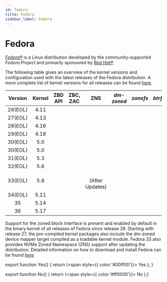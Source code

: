 ```yaml
---
id: fedora
title: Fedora
sidebar_label: Fedora
---
```


# Fedora

*<a href="https://getfedora.org" target="_blank">Fedora&reg;</a>* is a Linux distribution developed by the community-supported *Fedora Project* and primarily sponsored by *<a href="https://www.redhat.com" target="_blank"> Red Hat&reg;</a>*.

The following table gives an overview of the kernel versions and configuration used with the latest releases of the Fedora distribution. A more complete list of kernel versions for all releases can be found <a href="https://en.wikipedia.org/wiki/Fedora_(operating_system)" target="_blank">here</a>.

<center>

|Version|Kernel|ZBD API|ZBC, ZAC|ZNS|*dm-zoned*|*zonefs*|*btrfs*|
|:-----:|:----:|:-----:|:------:|:----:|:--------:|:----:|:--------:| 
|26(EOL)|4.11|<Yes/>|<Yes/>|<No/> |<No/>|<No/> |<No/>|
|27(EOL)|4.13|<Yes/>|<Yes/>|<No/> |<Yes/>|<No/> |<No/>|
|28(EOL)|4.16|<Yes/>|<Yes/>|<No/> |<Yes/>|<No/> |<No/>|
|29(EOL)|4.18|<Yes/>|<Yes/>|<No/> |<Yes/>|<No/> |<No/>|
|30(EOL)|5.0|<Yes/>|<Yes/>|<No/> |<Yes/>|<No/> |<No/>|
|30(EOL)|5.0|<Yes/>|<Yes/>|<No/> |<Yes/>|<No/> |<No/>|
|31(EOL)|5.3|<Yes/>|<Yes/>|<No/> |<Yes/>|<No/> |<No/>|
|32(EOL)|5.6|<Yes/>|<Yes/>|<No/> |<Yes/>|<No/> |<No/>|
|33(EOL)|5.8|<Yes/>|<Yes/>|<Yes/> <br/> (After Updates) |<Yes/>|<No/> |<No/>|
|34(EOL)|5.11|<Yes/>|<Yes/>|<Yes/> |<Yes/>|<Yes/> |<No/>|
|35|5.14|<Yes/>|<Yes/>|<Yes/> |<Yes/>|<Yes/> |<Yes/>|
|36|5.17|<Yes/>|<Yes/>|<Yes/> |<Yes/>|<Yes/> |<Yes/>|

</center>

Support for the zoned block interface is present and enabled by default in the binary kernel of all releases of Fedora since release 26. Starting with release 27, the pre-compiled kernel packages also include the dm-zoned device mapper target compiled as a loadable kernel module. Fedora 33 also provides NVMe Zoned Namespace (ZNS) support after updating the distribution. Detailed information on how to download and install Fedora can be found *<a href="https://docs.fedoraproject.org/en-US/fedora/f33/install-guide/" target="_blank">here</a>*

export function Yes() { return (<span style={{ color:'#00ff00'}}> Yes </span> ); }

export function No() { return (<span style={{ color:'#ff0000'}}> No </span>);}
